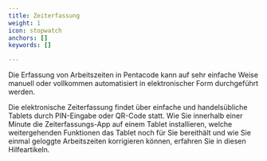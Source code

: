 ```yaml
---
title: Zeiterfassung
weight: 1
icon: stopwatch
anchors: []
keywords: []

---
```

Die Erfassung von Arbeitszeiten in Pentacode kann auf sehr einfache Weise manuell oder vollkommen automatisiert in elektronischer Form durchgeführt werden.

Die elektronische Zeiterfassung findet über einfache und handelsübliche Tablets durch PIN-Eingabe oder QR-Code statt. Wie Sie innerhalb einer Minute die Zeiterfassungs-App auf einem Tablet installieren, welche weitergehenden Funktionen das Tablet noch für Sie bereithält und wie Sie einmal geloggte Arbeitszeiten korrigieren können, erfahren Sie in diesen Hilfeartikeln.